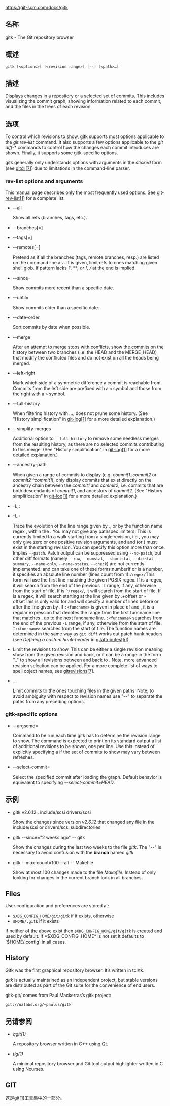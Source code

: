 https://git-scm.com/docs/gitk

## 名称

gitk - The Git repository browser

## 概述

```
gitk [<options>] [<revision range>] [--] [<path>…]
```

## 描述

Displays changes in a repository or a selected set of commits. This includes visualizing the commit graph, showing information related to each commit, and the files in the trees of each revision.

## 选项

To control which revisions to show, gitk supports most options applicable to the *git rev-list* command. It also supports a few options applicable to the *git diff-** commands to control how the changes each commit introduces are shown. Finally, it supports some gitk-specific options.

gitk generally only understands options with arguments in the *sticked* form (see [gitcli[7]](../../7/gitcli)) due to limitations in the command-line parser.

### rev-list options and arguments

This manual page describes only the most frequently used options. See [git-rev-list[1]](../git-rev-list) for a complete list.

- --all

  Show all refs (branches, tags, etc.).

- --branches[=<pattern>]

- --tags[=<pattern>]

- --remotes[=<pattern>]

  Pretend as if all the branches (tags, remote branches, resp.) are listed on the command line as *<commit>*. If *<pattern>* is given, limit refs to ones matching given shell glob. If pattern lacks *?*, ***, or *[*, */** at the end is implied.

- --since=<date>

  Show commits more recent than a specific date.

- --until=<date>

  Show commits older than a specific date.

- --date-order

  Sort commits by date when possible.

- --merge

  After an attempt to merge stops with conflicts, show the commits on the history between two branches (i.e. the HEAD and the MERGE_HEAD) that modify the conflicted files and do not exist on all the heads being merged.

- --left-right

  Mark which side of a symmetric difference a commit is reachable from. Commits from the left side are prefixed with a `<` symbol and those from the right with a `>` symbol.

- --full-history

  When filtering history with *<path>…*, does not prune some history. (See "History simplification" in [git-log[1]](../git-log) for a more detailed explanation.)

- --simplify-merges

  Additional option to `--full-history` to remove some needless merges from the resulting history, as there are no selected commits contributing to this merge. (See "History simplification" in [git-log[1]](../git-log) for a more detailed explanation.)

- --ancestry-path

  When given a range of commits to display (e.g. *commit1..commit2* or *commit2 ^commit1*), only display commits that exist directly on the ancestry chain between the *commit1* and *commit2*, i.e. commits that are both descendants of *commit1*, and ancestors of *commit2*. (See "History simplification" in [git-log[1]](../git-log) for a more detailed explanation.)

- -L<start>,<end>:<file>

- -L:<funcname>:<file>

  Trace the evolution of the line range given by *<start>,<end>*, or by the function name regex *<funcname>*, within the *<file>*. You may not give any pathspec limiters. This is currently limited to a walk starting from a single revision, i.e., you may only give zero or one positive revision arguments, and *<start>* and *<end>* (or *<funcname>*) must exist in the starting revision. You can specify this option more than once. Implies `--patch`. Patch output can be suppressed using `--no-patch`, but other diff formats (namely `--raw`, `--numstat`, `--shortstat`, `--dirstat`, `--summary`, `--name-only`, `--name-status`, `--check`) are not currently implemented.*<start>* and *<end>* can take one of these forms:numberIf *<start>* or *<end>* is a number, it specifies an absolute line number (lines count from 1).`/regex/`This form will use the first line matching the given POSIX regex. If *<start>* is a regex, it will search from the end of the previous `-L` range, if any, otherwise from the start of file. If *<start>* is `^/regex/`, it will search from the start of file. If *<end>* is a regex, it will search starting at the line given by *<start>*.+offset or -offsetThis is only valid for *<end>* and will specify a number of lines before or after the line given by *<start>*.If `:<funcname>` is given in place of *<start>* and *<end>*, it is a regular expression that denotes the range from the first funcname line that matches *<funcname>*, up to the next funcname line. `:<funcname>` searches from the end of the previous `-L` range, if any, otherwise from the start of file. `^:<funcname>` searches from the start of file. The function names are determined in the same way as `git diff` works out patch hunk headers (see *Defining a custom hunk-header* in [gitattributes[5]](../../5/gitattributes)).

- <revision range>

  Limit the revisions to show. This can be either a single revision meaning show from the given revision and back, or it can be a range in the form "*<from>*..*<to>*" to show all revisions between *<from>* and back to *<to>*. Note, more advanced revision selection can be applied. For a more complete list of ways to spell object names, see [gitrevisions[7]](../../7/gitrevisions).

- <path>…

  Limit commits to the ones touching files in the given paths. Note, to avoid ambiguity with respect to revision names use "--" to separate the paths from any preceding options.

### gitk-specific options

- --argscmd=<command>

  Command to be run each time gitk has to determine the revision range to show. The command is expected to print on its standard output a list of additional revisions to be shown, one per line. Use this instead of explicitly specifying a *<revision range>* if the set of commits to show may vary between refreshes.

- --select-commit=<ref>

  Select the specified commit after loading the graph. Default behavior is equivalent to specifying *--select-commit=HEAD*.

## 示例

- gitk v2.6.12.. include/scsi drivers/scsi

  Show the changes since version *v2.6.12* that changed any file in the include/scsi or drivers/scsi subdirectories

- gitk --since="2 weeks ago" -- gitk

  Show the changes during the last two weeks to the file *gitk*. The "--" is necessary to avoid confusion with the **branch** named *gitk*

- gitk --max-count=100 --all -- Makefile

  Show at most 100 changes made to the file *Makefile*. Instead of only looking for changes in the current branch look in all branches.

## Files

User configuration and preferences are stored at:

- `$XDG_CONFIG_HOME/git/gitk` if it exists, otherwise
- `$HOME/.gitk` if it exists

If neither of the above exist then `$XDG_CONFIG_HOME/git/gitk` is created and used by default. If *$XDG_CONFIG_HOME* is not set it defaults to `$HOME/.config` in all cases.

## History

Gitk was the first graphical repository browser. It’s written in tcl/tk.

*gitk* is actually maintained as an independent project, but stable versions are distributed as part of the Git suite for the convenience of end users.

gitk-git/ comes from Paul Mackerras’s gitk project:

```
git://ozlabs.org/~paulus/gitk
```

## 另请参阅

- *qgit(1)*

  A repository browser written in C++ using Qt.

- *tig(1)*

  A minimal repository browser and Git tool output highlighter written in C using Ncurses.

## GIT

  这是[git[1]](../../Git)工具集中的一部分。